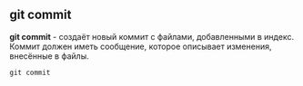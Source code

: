 ## git commit

**git commit** - cоздаёт новый коммит с файлами, добавленными в индекс. Коммит должен иметь сообщение, которое описывает изменения, внесённые в файлы.

```bash=
git commit